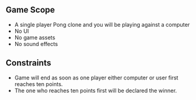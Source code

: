 ## Game Scope

- A single player Pong clone and you will be playing against a computer
- No UI
- No game assets
- No sound effects

## Constraints

- Game will end as soon as one player either computer or user first reaches ten points.
- The one who reaches ten points first will be declared the winner.